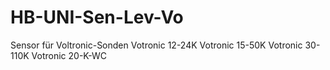 # HB-UNI-Sen-Lev-Vo
Sensor für Voltronic-Sonden
Votronic 12-24K
Votronic 15-50K
Votronic 30-110K
Votronic 20-K-WC
